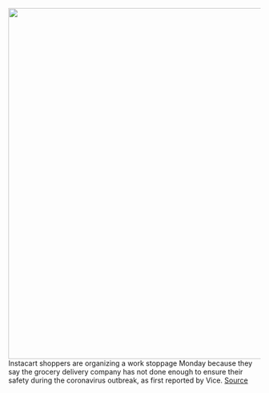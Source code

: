 <img src='https://cdn.vox-cdn.com/thumbor/CXx7m7aQlr-VOrbP6tAOzRuHCsw=/0x0:4800x2896/1200x800/filters:focal(2618x1060:3386x1828)/cdn.vox-cdn.com/uploads/chorus_image/image/66566293/1207671956.jpg.0.jpg' width='700px' /><br/>
Instacart shoppers are organizing a work stoppage Monday because they say the grocery delivery company has not done enough to ensure their safety during the coronavirus outbreak, as first reported by Vice.
<a href='https://www.theverge.com/2020/3/27/21197078/instacart-workers-protest-coronavirus-protections-date-sick-leave'> Source <a/>